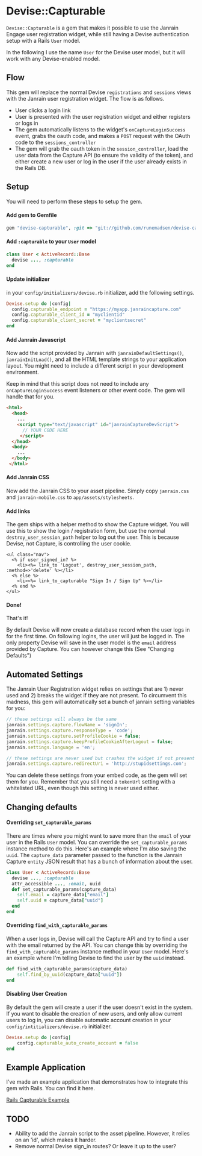 # Devise::Capturable

`Devise::Capturable` is a gem that makes it possible to use the Janrain Engage user registration widget, while still having a Devise authentication setup with a Rails `User` model.

In the following I use the name `User` for the Devise user model, but it will work with any Devise-enabled model.

## Flow

This gem will replace the normal Devise `registrations` and `sessions` views with the Janrain user registration widget. The flow is as follows.

* User clicks a login link
* User is presented with the user registration widget and either registers or logs in
* The gem automatically listens to the widget's `onCaptureLoginSuccess` event, grabs the oauth code, and makes a `POST` request with the OAuth code to the `sessions_controller`
* The gem will grab the oauth token in the `session_controller`, load the user data from the Capture API (to ensure the validity of the token), and either create a new user or log in the user if the user already exists in the Rails DB.

## Setup

You will need to perform these steps to setup the gem.

#### Add gem to Gemfile

```ruby
gem "devise-capturable", :git => "git://github.com/runemadsen/devise-capturable.git"
```

#### Add `:capturable` to your `User` model

```ruby
class User < ActiveRecord::Base
  devise ..., :capturable
end
```

#### Update initializer

in your `config/initializers/devise.rb` initializer, add the following settings.

```ruby
Devise.setup do |config|
  config.capturable_endpoint = "https://myapp.janraincapture.com"  
  config.capturable_client_id = "myclientid"
  config.capturable_client_secret = "myclientsecret"
end
```

#### Add Janrain Javascript

Now add the script provided by Janrain with `janrainDefaultSettings()`, `janrainInitLoad()`, and all the HTML template strings to your application layout. You might need to include a different script in your development environment.

Keep in mind that this script does not need to include any `onCaptureLoginSuccess` event listeners or other event code. The gem will handle that for you.

```html
<html>
  <head>
  	...
    <script type="text/javascript" id="janrainCaptureDevScript">
      // YOUR CODE HERE
     </script>
  </head>
  <body>
  	...
  </body>
 </html>
```

#### Add Janrain CSS

Now add the Janrain CSS to your asset pipeline. Simply copy `janrain.css` and `janrain-mobile.css` to `app/assets/stylesheets`.

#### Add links

The gem ships with a helper method to show the Capture widget. You will use this to show the login / registration form, but use the normal `destroy_user_session_path` helper to log out the user. This is because Devise, not Capture, is controlling the user cookie.

```erb
<ul class="nav">
  <% if user_signed_in? %>
    <li><%= link_to 'Logout', destroy_user_session_path, :method=>'delete' %></li>
  <% else %>
    <li><%= link_to_capturable "Sign In / Sign Up" %></li>
  <% end %>
</ul>
```

#### Done!

That's it! 

By default Devise will now create a database record when the user logs in for the first time. On following logins, the user will just be logged in. The only property Devise will save in the user model is the `email` address provided by Capture. You can however change this (See "Changing Defaults")

## Automated Settings

The Janrain User Registration widget relies on settings that are 1) never used and 2) breaks the widget if they are not present. To circumvent this madness, this gem will automatically set a bunch of janrain setting variables for you:

```javascript
// these settings will always be the same
janrain.settings.capture.flowName = 'signIn';
janrain.settings.capture.responseType = 'code';
janrain.settings.capture.setProfileCookie = false;
janrain.settings.capture.keepProfileCookieAfterLogout = false;
janrain.settings.language = 'en';

// these settings are never used but crashes the widget if not present
janrain.settings.capture.redirectUri = 'http://stupidsettings.com';
```

You can delete these settings from your embed code, as the gem will set them for you. Remember that you still need a `tokenUrl` setting with a whitelisted URL, even though this setting is never used either.

## Changing defaults


#### Overriding `set_capturable_params`

There are times where you might want to save more than the `email` of your user in the Rails `User` model. You can override the `set_capturable_params` instance method to do this. Here's an example where I'm also saving the `uuid`. The `capture_data` parameter passed to the function is the Janrain Capture `entity` JSON result that has a bunch of information about the user.

```ruby
class User < ActiveRecord::Base
  devise ..., :capturable
  attr_accessible ..., :email, uuid
  def set_capturable_params(capture_data)
  	self.email = capture_data["email"]
  	self.uuid = capture_data["uuid"]
  end
end
```

#### Overriding `find_with_capturable_params`

When a user logs in, Devise will call the Capture API and try to find a user with the email returned by the API. You can change this by overriding the `find_with_capturable_params` instance method in your `User` model. Here's an example where I'm telling Devise to find the user by the `uuid` instead.

```ruby
def find_with_capturable_params(capture_data)
	self.find_by_uuid(capture_data["uuid"])
end
```

#### Disabling User Creation

By default the gem will create a user if the user doesn't exist in the system. If you want to disable the creation of new users, and only allow current users to log in, you can disable automatic account creation in your `config/intitializers/devise.rb` initializer.

```ruby
Devise.setup do |config|
	config.capturable_auto_create_account = false
end
```

## Example Application

I've made an example application that demonstrates how to integrate this gem with Rails. You can find it here.

[Rails Capturable Example](https://github.com/runemadsen/capture_example)

## TODO

* Ability to add the Janrain script to the asset pipeline. However, it relies on an 'id', which makes it harder.
* Remove normal Devise sign_in routes? Or leave it up to the user?

